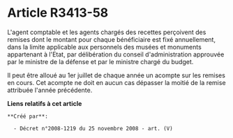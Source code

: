 # Article R3413-58

L'agent comptable et les agents chargés des recettes perçoivent des remises dont le montant pour chaque bénéficiaire est fixé
annuellement, dans la limite applicable aux personnels des musées et monuments appartenant à l'Etat, par délibération du
conseil d'administration approuvée par le ministre de la défense et par le ministre chargé du budget.

Il peut être alloué au 1er juillet de chaque année un acompte sur les remises en cours. Cet acompte ne doit en aucun cas
dépasser la moitié de la remise attribuée l'année précédente.

**Liens relatifs à cet article**

	**Créé par**:

	  - Décret n°2008-1219 du 25 novembre 2008 - art. (V)
